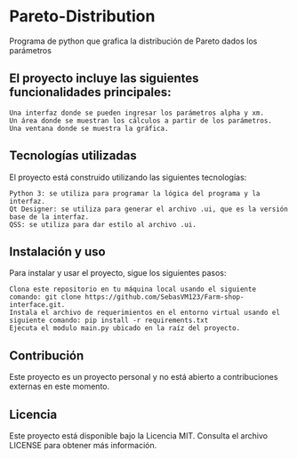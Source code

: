 # Pareto-Distribution
Programa de python que grafica la distribución de Pareto dados los parámetros

## El proyecto incluye las siguientes funcionalidades principales:

    Una interfaz donde se pueden ingresar los parámetros alpha y xm. 
    Un área donde se muestran los cálculos a partir de los parámetros.
    Una ventana donde se muestra la gráfica.

## Tecnologías utilizadas

El proyecto está construido utilizando las siguientes tecnologías:

    Python 3: se utiliza para programar la lógica del programa y la interfaz.
    Qt Designer: se utiliza para generar el archivo .ui, que es la versión base de la interfaz.
    QSS: se utiliza para dar estilo al archivo .ui.

## Instalación y uso

Para instalar y usar el proyecto, sigue los siguientes pasos:

    Clona este repositorio en tu máquina local usando el siguiente comando: git clone https://github.com/SebasVM123/Farm-shop-interface.git.
    Instala el archivo de requerimientos en el entorno virtual usando el siguiente comando: pip install -r requirements.txt
    Ejecuta el modulo main.py ubicado en la raíz del proyecto.

## Contribución

Este proyecto es un proyecto personal y no está abierto a contribuciones externas en este momento.

## Licencia

Este proyecto está disponible bajo la Licencia MIT. Consulta el archivo LICENSE para obtener más información.

